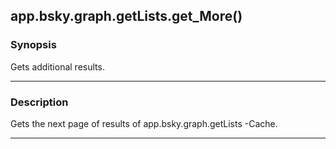 app.bsky.graph.getLists.get_More()
----------------------------------




### Synopsis
Gets additional results.



---


### Description

Gets the next page of results of app.bsky.graph.getLists -Cache.



---
